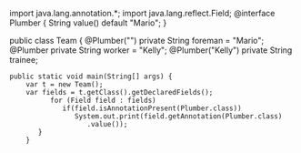 import java.lang.annotation.*;
import java.lang.reflect.Field;
@interface Plumber {
    String value() default "Mario";
}

public class Team {
    @Plumber("") private String foreman = "Mario";
    @Plumber private String worker = "Kelly";
    @Plumber("Kelly") private String trainee;

    public static void main(String[] args) {
        var t = new Team();
        var fields = t.getClass().getDeclaredFields();
              for (Field field : fields)
                 if(field.isAnnotationPresent(Plumber.class))
                    System.out.print(field.getAnnotation(Plumber.class)
                       .value());
           }
        }
